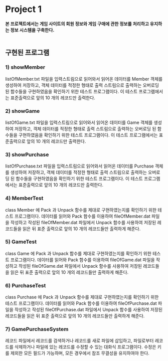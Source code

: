# Project 1
**본 프로젝트에서는 게임 사이트의 회원 정보와 게임 구매에 관한 정보를 처리하고 유지하는 정보 시스템을 구축한다.**
<br/><br/>

## 구현된 프로그램

### 1) showMember
listOfMember.txt 파일을 입력스트림으로 읽어와서 읽어온 데이터를 Member 객체를 생성하여 저장하고, 객체 데이터를 적정한 형태로 출력 스트림으로 출력하는 오버로딩 된 함수들을 구현하였음을 확인하기 위한 테스트 프로그램이다. 이 테스트 프로그램에서는 표준출력으로 앞의 10 개의 레코드만 출력한다.
### 2) showGame
listOfGame.txt 파일을 입력스트림으로 읽어와서 읽어온 데이터를 Game 객체를 생성하여 저장하고, 객체 데이터를 적정한 형태로 출력 스트림으로 출력하는 오버로딩 된 함수들을 구현하였음을 확인하기 위한 테스트 프로그램이다. 이 테스트 프로그램에서는 표준출력으로 앞의 10 개의 레코드만 출력한다.
### 3) showPurchase
listOfPurchase.txt 파일을 입력스트림으로 읽어와서 읽어온 데이터를 Purchase 객체를 생성하여 저장하고, 객체 데이터를 적정한 형태로 출력 스트림으로 출력하는 오버로딩 된 함수들을 구현하였음을 확인하기 위한 테스트 프로그램이다. 이 테스트 프로그램에서는 표준출력으로 앞의 10 개의 레코드만 출력한다.
### 4) MemberTest
class Member 에 Pack 과 Unpack 함수를 제대로 구현하였는지를 확인하기 위한 테스트 프로그램이다. 데이터를 읽어와 Pack 함수를 이용하여 fileOfMember.dat 파일을 작성하고 작성된 fileOfMember.dat 파일에서 Unpack 함수를 사용하여 저장된 레코드들을 읽은 뒤 표준 출력으로 앞의 10 개의 레코드들만 출력하게 해준다.
### 5) GameTest
class Game 에 Pack 과 Unpack 함수를 제대로 구현하였는지를 확인하기 위한 테스트 프로그램이다. 데이터를 읽어와 Pack 함수를 이용하여 fileOfGame.dat 파일을 작성하고 작성된 fileOfGame.dat 파일에서 Unpack 함수를 사용하여 저장된 레코드들을 읽은 뒤 표준 출력으로 앞의 10 개의 레코드들만 출력하게 해준다.
### 6) PurchaseTest
class Purchase 에 Pack 과 Unpack 함수를 제대로 구현하였는지를 확인하기 위한 테스트 프로그램이다. 데이터를 읽어와 Pack 함수를 이용하여 fileOfPurchase.dat 파일을 작성하고 작성된 fileOfPurchase.dat 파일에서 Unpack 함수를 사용하여 저장된 레코드들을 읽은 뒤 표준 출력으로 앞의 10 개의 레코드들만 출력하게 해준다. 
### 7) GamePurchaseSystem
레코드 파일에서 레코드를 검색하거나 레코드를 새로 파일에 삽입하고, 파일로부터 레코드를 삭제하거나 파일에 있는 레코드를 수정할 수 있는 대화식 프로그램이다. 수정은 키를 제외한 모든 필드가 가능하며, 모든 경우에서 참조 무결성을 유지하여야 한다.


